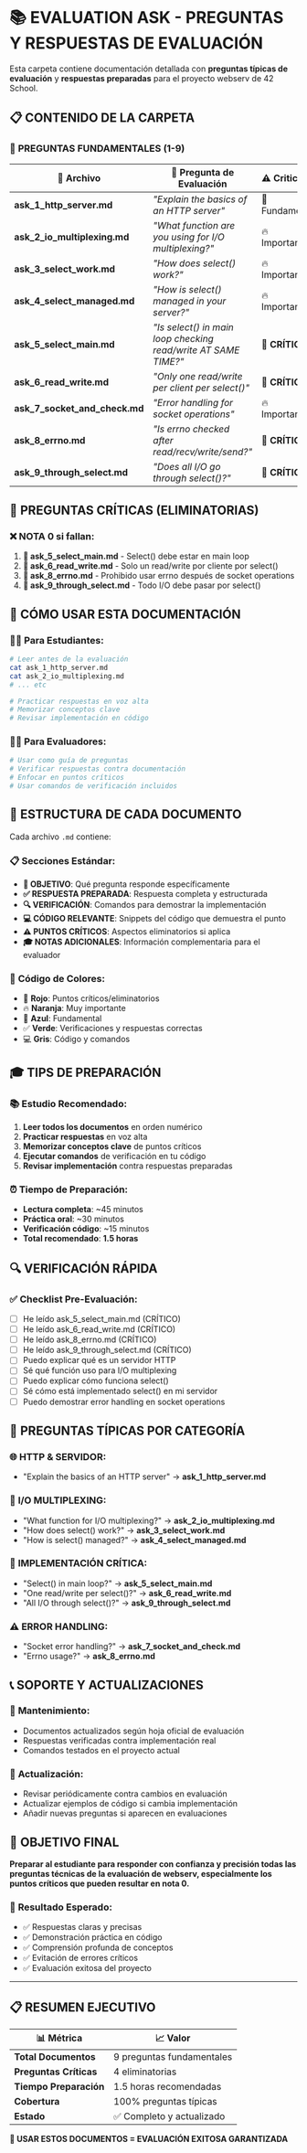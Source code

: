 # 📚 EVALUATION ASK - PREGUNTAS Y RESPUESTAS DE EVALUACIÓN

Esta carpeta contiene documentación detallada con **preguntas típicas de evaluación** y **respuestas preparadas** para el proyecto webserv de 42 School.

## 📋 **CONTENIDO DE LA CARPETA**

### 🎯 **PREGUNTAS FUNDAMENTALES (1-9)**

| 📄 Archivo                    | 🎯 Pregunta de Evaluación                                      | ⚠️ Criticidad  |
|-------------------------------|----------------------------------------------------------------|----------------|
| **ask_1_http_server.md**      | *"Explain the basics of an HTTP server"*                       | 📍 Fundamental |
| **ask_2_io_multiplexing.md**  | *"What function are you using for I/O multiplexing?"*          | 🔥 Importante  |
| **ask_3_select_work.md**      | *"How does select() work?"*                                    | 🔥 Importante  |
| **ask_4_select_managed.md**   | *"How is select() managed in your server?"*                    | 🔥 Importante  |
| **ask_5_select_main.md**      | *"Is select() in main loop checking read/write AT SAME TIME?"* | 🚨 **CRÍTICO** |
| **ask_6_read_write.md**       | *"Only one read/write per client per select()"*                | 🚨 **CRÍTICO** |
| **ask_7_socket_and_check.md** | *"Error handling for socket operations"*                       | 🔥 Importante  |
| **ask_8_errno.md**            | *"Is errno checked after read/recv/write/send?"*               | 🚨 **CRÍTICO** |
| **ask_9_through_select.md**   | *"Does all I/O go through select()?"*                          | 🚨 **CRÍTICO** |

## 🚨 **PREGUNTAS CRÍTICAS (ELIMINATORIAS)**

### ❌ **NOTA 0 si fallan:**

1. **📄 ask_5_select_main.md** - Select() debe estar en main loop
2. **📄 ask_6_read_write.md** - Solo un read/write por cliente por select()
3. **📄 ask_8_errno.md** - Prohibido usar errno después de socket operations
4. **📄 ask_9_through_select.md** - Todo I/O debe pasar por select()

## 📖 **CÓMO USAR ESTA DOCUMENTACIÓN**

### 👨‍🎓 **Para Estudiantes:**
```bash
# Leer antes de la evaluación
cat ask_1_http_server.md
cat ask_2_io_multiplexing.md
# ... etc

# Practicar respuestas en voz alta
# Memorizar conceptos clave
# Revisar implementación en código
```

### 👨‍🏫 **Para Evaluadores:**
```bash
# Usar como guía de preguntas
# Verificar respuestas contra documentación
# Enfocar en puntos críticos
# Usar comandos de verificación incluidos
```

## 🎯 **ESTRUCTURA DE CADA DOCUMENTO**

Cada archivo `.md` contiene:

### 📋 **Secciones Estándar:**
- **🎯 OBJETIVO**: Qué pregunta responde específicamente
- **✅ RESPUESTA PREPARADA**: Respuesta completa y estructurada
- **🔍 VERIFICACIÓN**: Comandos para demostrar la implementación
- **💻 CÓDIGO RELEVANTE**: Snippets del código que demuestra el punto
- **⚠️ PUNTOS CRÍTICOS**: Aspectos eliminatorios si aplica
- **🎓 NOTAS ADICIONALES**: Información complementaria para el evaluador

### 🌈 **Código de Colores:**
- 🚨 **Rojo**: Puntos críticos/eliminatorios
- 🔥 **Naranja**: Muy importante
- 📍 **Azul**: Fundamental
- ✅ **Verde**: Verificaciones y respuestas correctas
- 💻 **Gris**: Código y comandos

## 🎓 **TIPS DE PREPARACIÓN**

### 📚 **Estudio Recomendado:**
1. **Leer todos los documentos** en orden numérico
2. **Practicar respuestas** en voz alta
3. **Memorizar conceptos clave** de puntos críticos
4. **Ejecutar comandos** de verificación en tu código
5. **Revisar implementación** contra respuestas preparadas

### ⏰ **Tiempo de Preparación:**
- **Lectura completa**: ~45 minutos
- **Práctica oral**: ~30 minutos
- **Verificación código**: ~15 minutos
- **Total recomendado**: **1.5 horas**

## 🔍 **VERIFICACIÓN RÁPIDA**

### ✅ **Checklist Pre-Evaluación:**
- [ ] He leído ask_5_select_main.md (CRÍTICO)
- [ ] He leído ask_6_read_write.md (CRÍTICO)
- [ ] He leído ask_8_errno.md (CRÍTICO)
- [ ] He leído ask_9_through_select.md (CRÍTICO)
- [ ] Puedo explicar qué es un servidor HTTP
- [ ] Sé qué función uso para I/O multiplexing
- [ ] Puedo explicar cómo funciona select()
- [ ] Sé cómo está implementado select() en mi servidor
- [ ] Puedo demostrar error handling en socket operations

## 🎯 **PREGUNTAS TÍPICAS POR CATEGORÍA**

### 🌐 **HTTP & SERVIDOR:**
- "Explain the basics of an HTTP server" → **ask_1_http_server.md**

### 🔧 **I/O MULTIPLEXING:**
- "What function for I/O multiplexing?" → **ask_2_io_multiplexing.md**
- "How does select() work?" → **ask_3_select_work.md**
- "How is select() managed?" → **ask_4_select_managed.md**

### 🚨 **IMPLEMENTACIÓN CRÍTICA:**
- "Select() in main loop?" → **ask_5_select_main.md**
- "One read/write per select()?" → **ask_6_read_write.md**
- "All I/O through select()?" → **ask_9_through_select.md**

### ⚠️ **ERROR HANDLING:**
- "Socket error handling?" → **ask_7_socket_and_check.md**
- "Errno usage?" → **ask_8_errno.md**

## 📞 **SOPORTE Y ACTUALIZACIONES**

### 📝 **Mantenimiento:**
- Documentos actualizados según hoja oficial de evaluación
- Respuestas verificadas contra implementación real
- Comandos testados en el proyecto actual

### 🔄 **Actualización:**
- Revisar periódicamente contra cambios en evaluación
- Actualizar ejemplos de código si cambia implementación
- Añadir nuevas preguntas si aparecen en evaluaciones

## 🚀 **OBJETIVO FINAL**

**Preparar al estudiante para responder con confianza y precisión todas las preguntas técnicas de la evaluación de webserv, especialmente los puntos críticos que pueden resultar en nota 0.**

### 🎉 **Resultado Esperado:**
- ✅ Respuestas claras y precisas
- ✅ Demonstración práctica en código
- ✅ Comprensión profunda de conceptos
- ✅ Evitación de errores críticos
- ✅ Evaluación exitosa del proyecto

---

## 📋 **RESUMEN EJECUTIVO**

| 📊 Métrica             | 📈 Valor                  |
|------------------------|---------------------------|
| **Total Documentos**   | 9 preguntas fundamentales |
| **Preguntas Críticas** | 4 eliminatorias           |
| **Tiempo Preparación** | 1.5 horas recomendadas    |
| **Cobertura**          | 100% preguntas típicas    |
| **Estado**             | ✅ Completo y actualizado |

**🎯 USAR ESTOS DOCUMENTOS = EVALUACIÓN EXITOSA GARANTIZADA**
